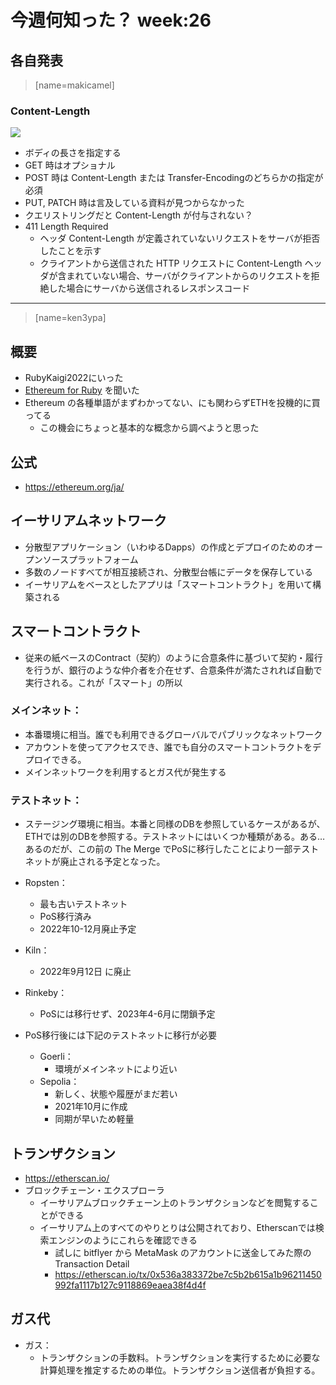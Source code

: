 # 今週何知った？ week:26

## 各自発表

> [name=makicamel]

### Content-Length
<img src="https://img.esa.io/uploads/production/attachments/19215/2022/09/18/49657/60a55205-80e2-474c-8840-a1d11c2f29f3.png">

- ボディの長さを指定する
- GET 時はオプショナル
- POST 時は Content-Length または Transfer-Encodingのどちらかの指定が必須
- PUT, PATCH 時は言及している資料が見つからなかった
- クエリストリングだと Content-Length が付与されない？
- 411 Length Required
  - ヘッダ Content-Length が定義されていないリクエストをサーバが拒否したことを示す
  - クライアントから送信された HTTP リクエストに Content-Length ヘッダが含まれていない場合、サーバがクライアントからのリクエストを拒絶した場合にサーバから送信されるレスポンスコード


---

> [name=ken3ypa]

## 概要
- RubyKaigi2022にいった
- [Ethereum for Ruby](https://speakerdeck.com/kurotaky/ethereum-for-ruby ) を聞いた
- Ethereum の各種単語がまずわかってない、にも関わらずETHを投機的に買ってる
	- この機会にちょっと基本的な概念から調べようと思った

## 公式
- https://ethereum.org/ja/

## イーサリアムネットワーク
- 分散型アプリケーション（いわゆるDapps）の作成とデプロイのためのオープンソースプラットフォーム
- 多数のノードすべてが相互接続され、分散型台帳にデータを保存している
- イーサリアムをベースとしたアプリは「スマートコントラクト」を用いて構築される

## スマートコントラクト
- 従来の紙ベースのContract（契約）のように合意条件に基づいて契約・履行を行うが、銀行のような仲介者を介在せず、合意条件が満たされれば自動で実行される。これが「スマート」の所以

### メインネット：
- 本番環境に相当。誰でも利用できるグローバルでパブリックなネットワーク
- アカウントを使ってアクセスでき、誰でも自分のスマートコントラクトをデプロイできる。
- メインネットワークを利用するとガス代が発生する

### テストネット：
- ステージング環境に相当。本番と同様のDBを参照しているケースがあるが、ETHでは別のDBを参照する。テストネットにはいくつか種類がある。ある…あるのだが、この前の The Merge でPoSに移行したことにより一部テストネットが廃止される予定となった。

- Ropsten：
	- 最も古いテストネット
	- PoS移行済み
    - 2022年10-12月廃止予定
- Kiln：
	- 2022年9月12日 に廃止
- Rinkeby：
	- PoSには移行せず、2023年4-6月に閉鎖予定

- PoS移行後には下記のテストネットに移行が必要
  - Goerli：
	- 環境がメインネットにより近い
  - Sepolia：
	- 新しく、状態や履歴がまだ若い
	- 2021年10月に作成
	- 同期が早いため軽量

## トランザクション

- https://etherscan.io/
- ブロックチェーン・エクスプローラ
	- イーサリアムブロックチェーン上のトランザクションなどを閲覧することができる
	- イーサリアム上のすべてのやりとりは公開されており、Etherscanでは検索エンジンのようにこれらを確認できる
		- 試しに bitflyer から MetaMask のアカウントに送金してみた際の Transaction Detail
		- https://etherscan.io/tx/0x536a383372be7c5b2b615a1b96211450992fa1117b127c9118869eaea38f4d4f


## ガス代
- ガス：
  - トランザクションの手数料。トランザクションを実行するために必要な計算処理を推定するための単位。トランザクション送信者が負担する。

